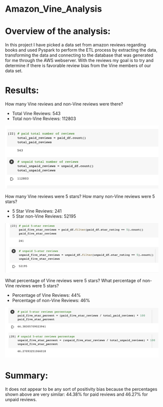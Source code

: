 # Amazon_Vine_Analysis


# Overview of the analysis: 

In this project I have picked a data set from amazon reviews regarding books and used Pyspark to perform the ETL process by extracting the data, transforming the data and connecting to the database that was generated for me through the AWS webserver. With the reviews my goal is to try and determine if there is favorable review bias from the Vine members of our data set.


# Results: 

How many Vine reviews and non-Vine reviews were there?

- Total Vine Reviews: 543
- Total non-Vine Reviews: 112803

![alt text](https://github.com/Susanaecorreia/Amazon_Vine_Analysis/blob/main/TotalReviews.png)



How many Vine reviews were 5 stars? How many non-Vine reviews were 5 stars?

- 5 Star Vine Reviews: 241
- 5 Star non-Vine Reviews: 52195

![alt text](https://github.com/Susanaecorreia/Amazon_Vine_Analysis/blob/main/5StarReviews.png)



What percentage of Vine reviews were 5 stars? What percentage of non-Vine reviews were 5 stars?

- Percentage of Vine Reviews: 44%
- Percentage of non-Vine Reviews: 46%

![alt text](https://github.com/Susanaecorreia/Amazon_Vine_Analysis/blob/main/PercentReviews.png)


# Summary: 

It does not appear to be any sort of positivity bias because the percentages shown above are very similar: 44.38% for paid reviews and 46.27% for unpaid reviews.

